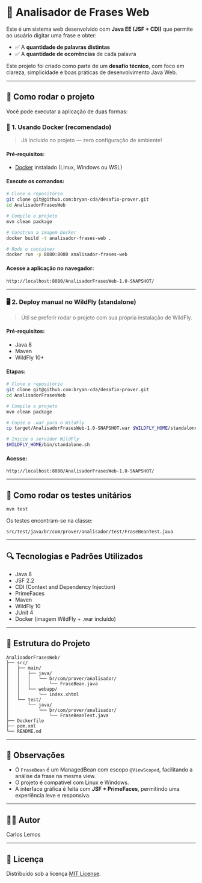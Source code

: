# 🧠 Analisador de Frases Web

Este é um sistema web desenvolvido com **Java EE (JSF + CDI)** que permite ao usuário digitar uma frase e obter:

- ✅ A **quantidade de palavras distintas**
- ✅ A **quantidade de ocorrências** de cada palavra

Este projeto foi criado como parte de um **desafio técnico**, com foco em clareza, simplicidade e boas práticas de desenvolvimento Java Web.

---

## 🚀 Como rodar o projeto

Você pode executar a aplicação de duas formas:

### 🔧 **1. Usando Docker (recomendado)**

> Já incluído no projeto — zero configuração de ambiente!

#### Pré-requisitos:

- [Docker](https://www.docker.com/) instalado (Linux, Windows ou WSL)

#### Execute os comandos:

```bash
# Clone o repositório
git clone git@github.com:bryan-cda/desafio-prover.git
cd AnalisadorFrasesWeb

# Compile o projeto
mvn clean package

# Construa a imagem Docker
docker build -t analisador-frases-web .

# Rode o container
docker run -p 8080:8080 analisador-frases-web
```

#### Acesse a aplicação no navegador:

```
http://localhost:8080/AnalisadorFrasesWeb-1.0-SNAPSHOT/
```

---

### 🖥️ **2. Deploy manual no WildFly (standalone)**

> Útil se preferir rodar o projeto com sua própria instalação de WildFly.

#### Pré-requisitos:

- Java 8
- Maven
- WildFly 10+

#### Etapas:

```bash
# Clone o repositório
git clone git@github.com:bryan-cda/desafio-prover.git
cd AnalisadorFrasesWeb

# Compile o projeto
mvn clean package

# Copie o .war para o WildFly
cp target/AnalisadorFrasesWeb-1.0-SNAPSHOT.war $WILDFLY_HOME/standalone/deployments/

# Inicie o servidor WildFly
$WILDFLY_HOME/bin/standalone.sh
```

#### Acesse:

```
http://localhost:8080/AnalisadorFrasesWeb-1.0-SNAPSHOT/
```

---

## 🧪 Como rodar os testes unitários

```bash
mvn test
```

Os testes encontram-se na classe:

```
src/test/java/br/com/prover/analisador/test/FraseBeanTest.java
```

---

## 🔍 Tecnologias e Padrões Utilizados

- Java 8
- JSF 2.2
- CDI (Context and Dependency Injection)
- PrimeFaces
- Maven
- WildFly 10
- JUnit 4
- Docker (imagem WildFly + .war incluído)

---

## 📂 Estrutura do Projeto

```
AnalisadorFrasesWeb/
├── src/
│   ├── main/
│   │   ├── java/
│   │   │   └── br/com/prover/analisador/
│   │   │       └── FraseBean.java
│   │   └── webapp/
│   │       └── index.xhtml
│   └── test/
│       └── java/
│           └── br/com/prover/analisador/
│               └── FraseBeanTest.java
├── Dockerfile
├── pom.xml
└── README.md
```

---

## 💬 Observações

- O `FraseBean` é um ManagedBean com escopo `@ViewScoped`, facilitando a análise da frase na mesma view.
- O projeto é compatível com Linux e Windows.
- A interface gráfica é feita com **JSF + PrimeFaces**, permitindo uma experiência leve e responsiva.

---

## 👨‍💻 Autor

Carlos Lemos

---

## 📄 Licença

Distribuído sob a licença [MIT License](LICENSE).
